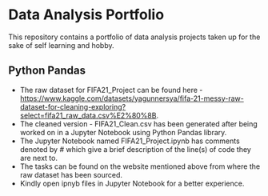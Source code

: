 # Data Analysis Portfolio
This repository contains a portfolio of data analysis projects taken up for the sake of self learning and hobby.

## Python Pandas
- The raw dataset for FIFA21_Project can be found here - https://www.kaggle.com/datasets/yagunnersya/fifa-21-messy-raw-dataset-for-cleaning-exploring?select=fifa21_raw_data.csv%E2%80%8B.   
- The cleaned version - FIFA21_Clean.csv has been generated after being worked on in a Jupyter Notebook using Python Pandas library.  
- The Jupyter Notebook named FIFA21_Project.ipynb has comments denoted by # which give a brief description of the line(s) of code they are next to.   
- The tasks can be found on the website mentioned above from where the raw dataset has been sourced.    
- Kindly open ipnyb files in Jupyter Notebook for a better experience.  


